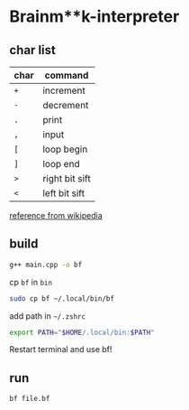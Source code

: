 # Brainm\*\*k-interpreter

## char list

| char | command        |
| ---- | -------------- |
| `+`  | increment      |
| `-`  | decrement      |
| `.`  | print          |
| `,`  | input          |
| `[`  | loop begin     |
| `]`  | loop end       |
| `>`  | right bit sift |
| `<`  | left bit sift  |

[reference from wikipedia](https://en.wikipedia.org/wiki/Brainfuck)

## build 
```sh
g++ main.cpp -o bf
```

cp `bf` in `bin`
```sh
sudo cp bf ~/.local/bin/bf
```

add path in `~/.zshrc`
```sh
export PATH="$HOME/.local/bin:$PATH"
```

Restart terminal and use bf!

## run

```sh
bf file.bf
```
